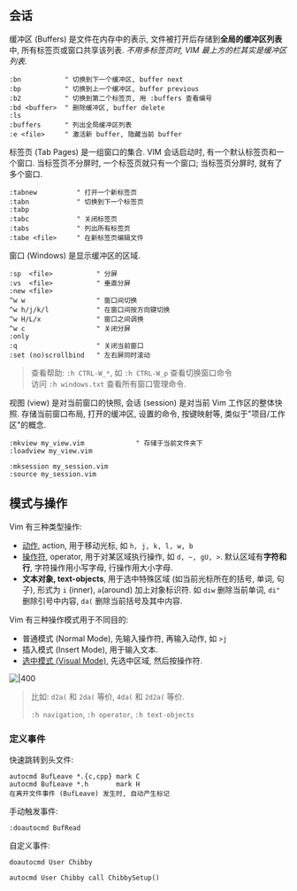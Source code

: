 ## 会话

缓冲区 (Buffers) 是文件在内存中的表示, 文件被打开后存储到**全局的缓冲区列表**中, 所有标签页或窗口共享该列表. *不用多标签页时, VIM 最上方的栏其实是缓冲区列表.*

```vim
:bn           " 切换到下一个缓冲区, buffer next
:bp           " 切换到上一个缓冲区, buffer previous
:b2           " 切换到第二个标签页, 用 :buffers 查看编号
:bd <buffer>  " 删除缓冲区, buffer delete
:ls
:buffers      " 列出全局缓冲区列表
:e <file>     " 激活新 buffer, 隐藏当前 buffer
```

标签页 (Tab Pages) 是一组窗口的集合. VIM 会话启动时, 有一个默认标签页和一个窗口. 当标签页不分屏时, 一个标签页就只有一个窗口; 当标签页分屏时, 就有了多个窗口.

```vim
:tabnew          " 打开一个新标签页
:tabn            " 切换到下一个标签页
:tabp
:tabc            " 关闭标签页
:tabs            " 列出所有标签页
:tabe <file>     " 在新标签页编辑文件
```

窗口 (Windows) 是显示缓冲区的区域.

```vim
:sp  <file>           " 分屏
:vs  <file>           " 垂直分屏
:new <file>
^w w                  " 窗口间切换
^w h/j/k/l            " 在窗口间按方向键切换
^w H/L/x              " 窗口之间调换
^w c                  " 关闭分屏
:only
:q                    " 关闭当前窗口
:set (no)scrollbind   " 左右屏同时滚动
```

> 查看帮助: `:h CTRL-W_*`, 如 `:h CTRL-W_p` 查看切换窗口命令  
> 访问 `:h windows.txt` 查看所有窗口管理命令.

视图 (view) 是对当前窗口的快照, 会话 (session) 是对当前 Vim 工作区的整体快照. 存储当前窗口布局, 打开的缓冲区, 设置的命令, 按键映射等, 类似于"项目/工作区"的概念. 

```vim
:mkview my_view.vim             " 存储于当前文件夹下
:loadview my_view.vim

:mksession my_session.vim
:source my_session.vim
```

## 模式与操作

Vim 有三种类型操作:
- [动作](动作.md), action, 用于移动光标, 如 `h, j, k, l, w, b`
- [操作符](宏与操作符.md), operator, 用于对某区域执行操作, 如 `d, ~, gU, >`. 默认区域有**字符和行**, 字符操作用小写字母, 行操作用大小字母.
- **文本对象, text-objects**, 用于选中特殊区域 (如当前光标所在的括号, 单词, 句子), 形式为 `i` (inner), `a`(around) 加上对象标识符. 如 `diw` 删除当前单词, `di"` 删除引号中内容, `da(` 删除当前括号及其中内容. 

Vim 有三种操作模式用于不同目的:
- 普通模式 (Normal Mode), 先输入操作符, 再输入动作, 如 `>j`
- 插入模式 (Insert Mode), 用于输入文本.
- [选中模式 (Visual Mode)](范围与区域.md), 先选中区域, 然后按操作符.

![|400](../../attach/Vim%20模式间切换.png)

> 比如: `d2a(` 和 `2da(` 等价, `4da(` 和 `2d2a(` 等价.
>
> `:h navigation`, `:h operator`, `:h text-objects`


### 定义事件

快速跳转到头文件:

```vim
autocmd BufLeave *.{c,cpp} mark C
autocmd BufLeave *.h       mark H
在离开文件事件 (BufLeave) 发生时, 自动产生标记
```

手动触发事件:

```vim
:doautocmd BufRead
```

自定义事件:

```vim
doautocmd User Chibby

autocmd User Chibby call ChibbySetup()
```

